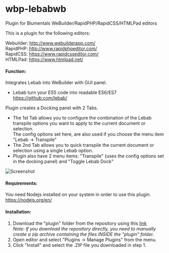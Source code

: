 # wbp-lebabwb
Plugin for Blumentals WeBuilder/RapidPHP/RapidCSS/HTMLPad editors

This is a plugin for the following editors:

Webuilder: http://www.webuilderapp.com/<br/>
RapidPHP: http://www.rapidphpeditor.com/<br/>
RapidCSS: https://www.rapidcsseditor.com/<br/>
HTMLPad: https://www.htmlpad.net/


#### Function:
Integrates Lebab into WeBuilder with GUI panel.

 * Lebab turn your ES5 code into readable ES6/ES7 <https://github.com/lebab/>

Plugin creates a Docking panel with 2 Tabs.
 * The 1st Tab allows you to configure the combination of the Lebab transpile options you want to apply to the current document or selection.<br>The config options set here, are also used if you choose the menu item "Lebab -> Transpile"
 * The 2nd Tab allows you to quick transpile the current document or selection using a single Lebab option.
 * Plugin also have 2 menu items: "Transpile" (uses the config options set in the docking panel) and "Toggle Lebab Dock"

![Screenshot](https://i.imgur.com/DTgfHa1.png)

#### Requirements:
You need Nodejs installed on your system in order to use this plugin. <https://nodejs.org/en/>

#### Installation:
1) Download the "plugin" folder from the repository using this [link](https://minhaskamal.github.io/DownGit/#/home?url=https://github.com/pmk65/wbp-lebabwb/tree/master/plugin&fileName=lebabwb&rootDirectory=false)<br>*Note: If you download the repository directly, you need to manually create a zip archive containing the files INSIDE the "plugin" folder.*
2) Open editor and select "Plugins -> Manage Plugins" from the menu.
3) Click "Install" and select the .ZIP file you downloaded in step 1.
